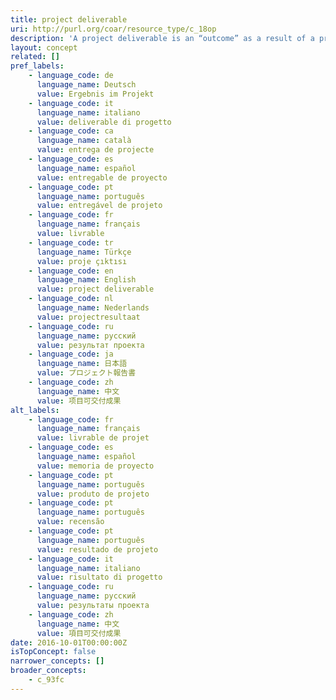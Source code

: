 ```yaml
---
title: project deliverable
uri: http://purl.org/coar/resource_type/c_18op
description: 'A project deliverable is an “outcome” as a result of a project that is intended to be delivered to a customer (e.g. funder). Examples of deliverable are report, document, work package or any other building block of an overall project. [Source: https://en.wikipedia.org/wiki/Deliverable ]'
layout: concept
related: []
pref_labels:
    - language_code: de
      language_name: Deutsch
      value: Ergebnis im Projekt
    - language_code: it
      language_name: italiano
      value: deliverable di progetto
    - language_code: ca
      language_name: català
      value: entrega de projecte
    - language_code: es
      language_name: español
      value: entregable de proyecto
    - language_code: pt
      language_name: português
      value: entregável de projeto
    - language_code: fr
      language_name: français
      value: livrable
    - language_code: tr
      language_name: Türkçe
      value: proje çıktısı
    - language_code: en
      language_name: English
      value: project deliverable
    - language_code: nl
      language_name: Nederlands
      value: projectresultaat
    - language_code: ru
      language_name: русский
      value: результат проекта
    - language_code: ja
      language_name: 日本語
      value: プロジェクト報告書
    - language_code: zh
      language_name: 中文
      value: 项目可交付成果
alt_labels:
    - language_code: fr
      language_name: français
      value: livrable de projet
    - language_code: es
      language_name: español
      value: memoria de proyecto
    - language_code: pt
      language_name: português
      value: produto de projeto
    - language_code: pt
      language_name: português
      value: recensão
    - language_code: pt
      language_name: português
      value: resultado de projeto
    - language_code: it
      language_name: italiano
      value: risultato di progetto
    - language_code: ru
      language_name: русский
      value: результаты проекта
    - language_code: zh
      language_name: 中文
      value: 項目可交付成果
date: 2016-10-01T00:00:00Z
isTopConcept: false
narrower_concepts: []
broader_concepts:
    - c_93fc
---
```


